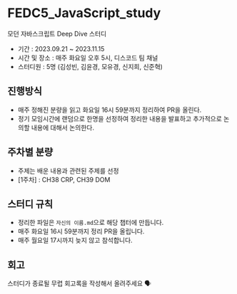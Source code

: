 # FEDC5_JavaScript_study

모던 자바스크립트 Deep Dive 스터디

- 기간 : 2023.09.21 ~ 2023.11.15
- 시간 및 장소 : 매주 화요일 오후 5시, 디스코드 팀 채널
- 스터디원 : 5명 (김성빈, 김윤경, 모유경, 신지희, 신준혁)

## 진행방식

- 매주 정해진 분량을 읽고 화요일 16시 59분까지 정리하여 PR을 올린다.
- 정기 모임시간에 랜덤으로 한명을 선정하여 정리한 내용을 발표하고 추가적으로 논의할 내용에 대해서 논의한다.

## 주차별 분량

- 주제는 배운 내용과 관련된 주제를 선정
- [1주차] : CH38 CRP, CH39 DOM

## 스터디 규칙

- 정리한 파일은 `자신의 이름.md`으로 해당 챕터에 만듭니다.
- 매주 화요일 16시 59분까지 정리 PR을 올립니다.
- 매주 월요일 17시까지 늦지 않고 참석합니다.

## 회고

스터디가 종료될 무렵 회고록을 작성해서 올려주세요 🗣️

